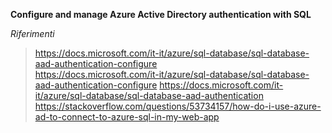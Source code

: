 **Configure and manage Azure Active Directory authentication with SQL**

_Riferimenti_

> https://docs.microsoft.com/it-it/azure/sql-database/sql-database-aad-authentication-configure  
> https://docs.microsoft.com/it-it/azure/sql-database/sql-database-aad-authentication-configure
> https://docs.microsoft.com/it-it/azure/sql-database/sql-database-aad-authentication
> https://stackoverflow.com/questions/53734157/how-do-i-use-azure-ad-to-connect-to-azure-sql-in-my-web-app  